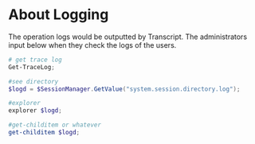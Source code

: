 # About Logging
The operation logs would be outputted by Transcript.
The administrators input below when they check the logs of the users.

``` powershell
# get trace log
Get-TraceLog;

#see directory
$logd = $SessionManager.GetValue("system.session.directory.log");

#explorer
explorer $logd;

#get-childitem or whatever
get-childitem $logd;
```
